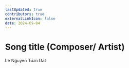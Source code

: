 ```yaml
---
lastUpdated: true
contributors: true
externalLinkIcon: false
date: 2024-09-04
---
```

# Song title (Composer/ Artist)

L﻿e Nguyen Tuan Dat